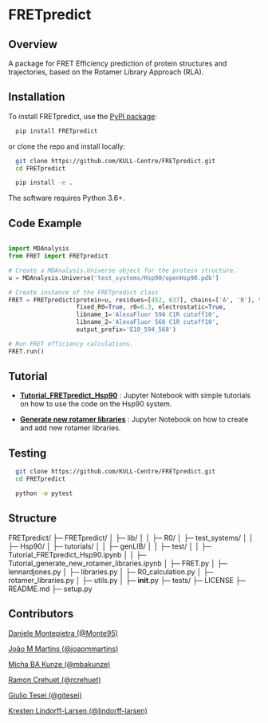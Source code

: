 FRETpredict
===========

Overview
--------

A package for FRET Efficiency prediction of protein structures and trajectories, based on the Rotamer Library Approach (RLA).

Installation
------------

To install FRETpredict, use the [PyPI package](https://pypi.org/project/FRETpredict):

```bash
  pip install FRETpredict
```

or clone the repo and install locally:

```bash
  git clone https://github.com/KULL-Centre/FRETpredict.git
  cd FRETpredict

  pip install -e . 
```

The software requires Python 3.6+.

Code Example
------------

```python

import MDAnalysis
from FRET import FRETpredict

# Create a MDAnalysis.Universe object for the protein structure.
u = MDAnalysis.Universe('test_systems/Hsp90/openHsp90.pdb')

# Create instance of the FRETpredict class
FRET = FRETpredict(protein=u, residues=[452, 637], chains=['A', 'B'], temperature=293, 
                   fixed_R0=True, r0=6.3, electrostatic=True,
                   libname_1='AlexaFluor 594 C1R cutoff10',
                   libname_2='AlexaFluor 568 C1R cutoff10', 
                   output_prefix='E10_594_568')

# Run FRET efficiency calculations.
FRET.run()

```

Tutorial
--------

- __[Tutorial_FRETpredict_Hsp90](https://github.com/Monte95/FRETpredict/blob/4801657d416094efbf1d7237e7d927415422243a/FRETpredict/tutorials/Tutorial_FRETpredict_Hsp90.ipynb)__ : Jupyter Notebook with simple tutorials on how to use the code on the Hsp90 system.

- __[Generate new rotamer libraries](https://github.com/Monte95/FRETpredict/blob/4801657d416094efbf1d7237e7d927415422243a/FRETpredict/tutorials/Tutorial_generate_new_rotamer_libraries.ipynb)__ : Jupyter Notebook on how to create and add new rotamer libraries.

Testing
-------

```bash
  git clone https://github.com/KULL-Centre/FRETpredict.git
  cd FRETpredict

  python -m pytest
```
Structure
---------

FRETpredict/
├─ FRETpredict/
│  ├─ lib/
│  │  ├─ R0/
│  ├─ test_systems/
│  │  ├─ Hsp90/
│  ├─ tutorials/
│  │  ├─ genLIB/
│  │  ├─ test/
│  │  ├─ Tutorial_FRETpredict_Hsp90.ipynb
│  │  ├─ Tutorial_generate_new_rotamer_libraries.ipynb
│  ├─ FRET.py
│  ├─ lennardjones.py
│  ├─ libraries.py
│  ├─ R0_calculation.py
│  ├─ rotamer_libraries.py
│  ├─ utils.py
│  ├─ __init__.py
├─ tests/
├─ LICENSE
├─ README.md
├─ setup.py

Contributors
-------------

[Daniele Montepietra (@Monte95)](https://github.com/Monte95)

[João M Martins (@joaommartins)](https://github.com/joaommartins)

[Micha BA Kunze (@mbakunze)](https://github.com/mbakunze)

[Ramon Crehuet (@rcrehuet)](https://github.com/rcrehuet)

[Giulio Tesei (@gitesei)](https://github.com/gitesei)

[Kresten Lindorff-Larsen (@lindorff-larsen)](https://github.com/lindorff-larsen)
